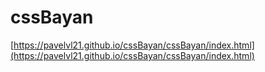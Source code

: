 # cssBayan
[https://pavelvl21.github.io/cssBayan/cssBayan/index.html](https://pavelvl21.github.io/cssBayan/cssBayan/index.html)